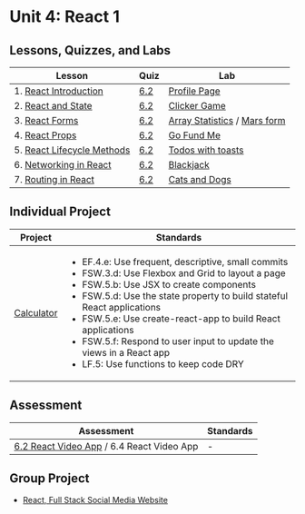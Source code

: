 # Unit 4: React 1

## Lessons, Quizzes, and Labs

| Lesson | Quiz | Lab |
| --- | --- | --- |
| 1. [React Introduction](https://github.com/joinpursuit/Pursuit-Core-Web/tree/master/react/react_intro) | [6.2](https://canvas.instructure.com/courses/1605748/quizzes/4462121) | [Profile Page](https://github.com/joinpursuit/Pursuit-Core-Web-React-Introduction-Lab) |
| 2. [React and State](./react_events/README.md) | [6.2](https://canvas.instructure.com/courses/1605748/quizzes/4477601) | [Clicker Game](https://github.com/joinpursuit/Pursuit-Core-Web-React-State-Lab) |
| 3. [React Forms](https://github.com/joinpursuit/Pursuit-Core-Web/tree/master/react/react_forms) | [6.2](https://canvas.instructure.com/courses/1605748/assignments/13127884) | [Array Statistics](https://github.com/joinpursuit/Pursuit-Core-Web-React-Forms-Lab) / [Mars form](https://github.com/joinpursuit/Pursuit-Core-Web-Mars-Form-Lab) |
| 4. [React Props](https://github.com/joinpursuit/Pursuit-Core-Web/tree/master/react/props_and_component_structure) | [6.2](https://canvas.instructure.com/courses/1605748/quizzes/4491891) | [Go Fund Me](https://github.com/joinpursuit/Pursuit-Core-Web-Props-Lab) |
| 5. [React Lifecycle Methods](https://github.com/joinpursuit/Pursuit-Core-Web/tree/master/react/lifecycle_methods) | [6.2](https://canvas.instructure.com/courses/1605748/quizzes/4501660) | [Todos with toasts](https://github.com/joinpursuit/Pursuit-Core-Web-React-Lifecycles-Lab/tree/master) |
| 6. [Networking in React](https://github.com/joinpursuit/Pursuit-Core-Web/tree/master/react/react_networking) | [6.2](https://canvas.instructure.com/courses/1605748/assignments/13261311) | [Blackjack](https://github.com/joinpursuit/Pursuit-Core-Web-React-Networking-Lab) |
| 7. [Routing in React](https://github.com/joinpursuit/Pursuit-Core-Web/tree/master/react/react_routing) | [6.2](https://canvas.instructure.com/courses/1605748/assignments/13262987) | [Cats and Dogs](https://github.com/joinpursuit/Pursuit-Core-Web-React-Routing-Lab/blob/master/README.md) |

## Individual Project

| Project | Standards |
| --- | --- |
| [Calculator](https://github.com/joinpursuit/Pursuit-Core-Web-React-Calculator-Lab) | <ul><li>EF.4.e: Use frequent, descriptive, small commits</li><li>FSW.3.d: Use Flexbox and Grid to layout a page</li><li>FSW.5.b: Use JSX to create components</li><li>FSW.5.d: Use the state property to build stateful React applications</li><li>FSW.5.e: Use create-react-app to build React applications</li><li>FSW.5.f: Respond to user input to update the views in a React app</li><li>LF.5: Use functions to keep code DRY</li></ul> |

## Assessment

| Assessment | Standards |
| --- | --- |
| [6.2 React Video App](https://canvas.instructure.com/courses/1605748/assignments/13393999) / 6.4 React Video App | - |

## Group Project

- [React, Full Stack Social Media Website](https://github.com/joinpursuit/Pursuit-Core-Web-React-Group-Project/blob/master/README.md)
